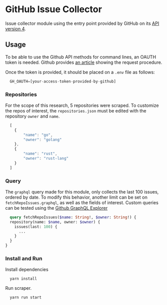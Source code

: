 # GitHub Issue Collector

Issue collector module using the entry point provided by GitHub on its [API version 4](https://developer.github.com/v4/).

## Usage

To be able to use the Github API methods for command lines, an OAUTH token is needed. Github provides [an article](https://help.github.com/en/github/authenticating-to-github/creating-a-personal-access-token-for-the-command-line) showing the request procedure.

Once the token is provided, it should be placed on a `.env` file as follows:

```js
  GH_OAUTH=[your-access-token-provided-by-github]
```

### Repositories

For the scope of this research, 5 repositories were scraped. To customize the repos of interest, the `repositories.json` must be edited with the repository `owner` and `name`.

```js
  [
    {
        "name": "go",
        "owner": "golang"
    },
    {
        "name": "rust",
        "owner": "rust-lang"
    }
  ]
```

### Query

The `graphql` query made for this module, only collects the last 100 issues, ordered by date. To modify this behavior, another limit can be set on `fetchRepoIssues.graphql`, as well as the fields of interest. Custom queries can be tested using the [Github GraphQL Explorer](https://developer.github.com/v4/explorer/)

```graphql
  query fetchRepoIssues($name: String!, $owner: String!) {
  repository(name: $name, owner: $owner) {
    issues(last: 100) {
      ...
    }
  }
}
```

### Install and Run

Install dependencies

```shell
  yarn install
```

Run scraper.

```shell
  yarn run start
```
